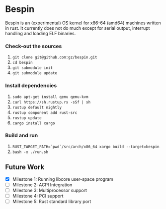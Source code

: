 # Bespin

Bespin is an (experimental) OS kernel for x86-64 (amd64) machines written in
rust. It currently does not do much except for serial output, interrupt handling and loading ELF binaries.

### Check-out the sources
1. `git clone git@github.com:gz/bespin.git`
1. `cd bespin`
1. `git submodule init`
1. `git submodule update`

### Install dependencies
1. `sudo apt-get install qemu qemu-kvm`
1. `curl https://sh.rustup.rs -sSf | sh`
1. `rustup default nightly`
1. `rustup component add rust-src`
1. `rustup update`
1. `cargo install xargo`

### Build and run
1. ```RUST_TARGET_PATH=`pwd`/src/arch/x86_64 xargo build --target=bespin```
1. `bash -x ./run.sh`

## Future Work
 * [x] Milestone 1: Running libcore user-space program
 * [ ] Milestone 2: ACPI Integration
 * [ ] Milestone 3: Multiprocessor support
 * [ ] Milestone 4: PCI support
 * [ ] Milestone 5: Rust standard library port
